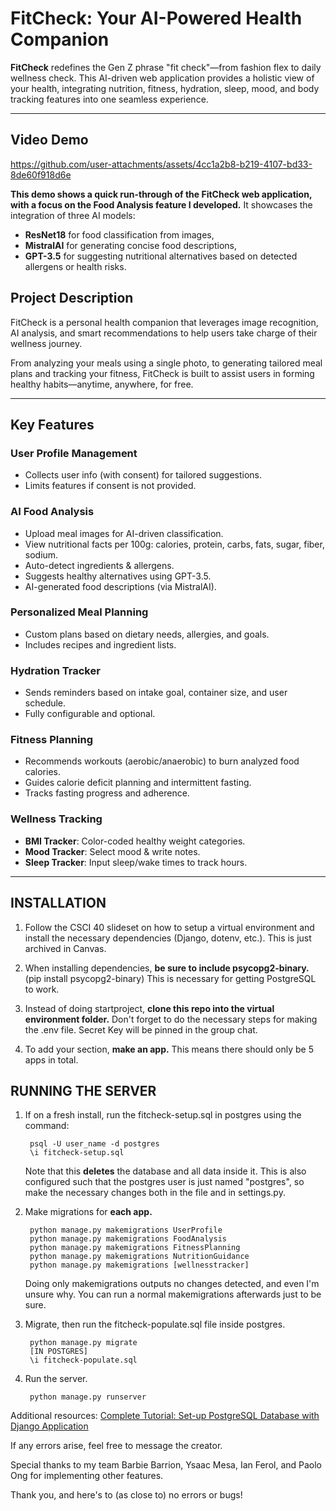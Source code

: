 # FitCheck: Your AI-Powered Health Companion

**FitCheck** redefines the Gen Z phrase "fit check"—from fashion flex to daily wellness check. This AI-driven web application provides a holistic view of your health, integrating nutrition, fitness, hydration, sleep, mood, and body tracking features into one seamless experience.

---
## Video Demo

https://github.com/user-attachments/assets/4cc1a2b8-b219-4107-bd33-8de60f918d6e

**This demo shows a quick run-through of the FitCheck web application, with a focus on the Food Analysis feature I developed.** It showcases the integration of three AI models:
- **ResNet18** for food classification from images,
- **MistralAI** for generating concise food descriptions,
- **GPT-3.5** for suggesting nutritional alternatives based on detected allergens or health risks.

## Project Description

FitCheck is a personal health companion that leverages image recognition, AI analysis, and smart recommendations to help users take charge of their wellness journey.

From analyzing your meals using a single photo, to generating tailored meal plans and tracking your fitness, FitCheck is built to assist users in forming healthy habits—anytime, anywhere, for free.

---

## Key Features

### User Profile Management
- Collects user info (with consent) for tailored suggestions.
- Limits features if consent is not provided.

### AI Food Analysis
- Upload meal images for AI-driven classification.
- View nutritional facts per 100g: calories, protein, carbs, fats, sugar, fiber, sodium.
- Auto-detect ingredients & allergens.
- Suggests healthy alternatives using GPT-3.5.
- AI-generated food descriptions (via MistralAI).

### Personalized Meal Planning
- Custom plans based on dietary needs, allergies, and goals.
- Includes recipes and ingredient lists.

### Hydration Tracker
- Sends reminders based on intake goal, container size, and user schedule.
- Fully configurable and optional.

### Fitness Planning
- Recommends workouts (aerobic/anaerobic) to burn analyzed food calories.
- Guides calorie deficit planning and intermittent fasting.
- Tracks fasting progress and adherence.

### Wellness Tracking
- **BMI Tracker**: Color-coded healthy weight categories.
- **Mood Tracker**: Select mood & write notes.
- **Sleep Tracker**: Input sleep/wake times to track hours.

---

## INSTALLATION

1. Follow the CSCI 40 slideset on how to setup a virtual environment and install 
the necessary dependencies (Django, dotenv, etc.). This is just archived in Canvas.

2. When installing dependencies, **be sure to include psycopg2-binary.** (pip install psycopg2-binary)
This is necessary for getting PostgreSQL to work.

3. Instead of doing startproject, **clone this repo into the virtual environment folder.** Don't forget to do the necessary steps for making the .env file. Secret Key will be pinned in the group chat.

4. To add your section, **make an app.** This means there should only be 5 apps in total.

## RUNNING THE SERVER

1. If on a fresh install, run the fitcheck-setup.sql in postgres using the command:

        psql -U user_name -d postgres
        \i fitcheck-setup.sql
    
    Note that this **deletes** the database and all data inside it. This is also configured such that the postgres user is just named "postgres", so make the necessary changes both in the file and in settings.py.

3. Make migrations for **each app.**

        python manage.py makemigrations UserProfile
        python manage.py makemigrations FoodAnalysis
        python manage.py makemigrations FitnessPlanning
        python manage.py makemigrations NutritionGuidance
        python manage.py makemigrations [wellnesstracker]
    Doing only makemigrations outputs no changes detected, and even I'm unsure why. You can run a normal makemigrations afterwards just to be sure.

4. Migrate, then run the fitcheck-populate.sql file inside postgres.

        python manage.py migrate
        [IN POSTGRES]
        \i fitcheck-populate.sql
5. Run the server.

        python manage.py runserver


Additional resources:
[Complete Tutorial: Set-up PostgreSQL Database with Django Application](https://medium.com/django-unleashed/complete-tutorial-set-up-postgresql-database-with-django-application-d9e789ffa384)

If any errors arise, feel free to message the creator.

Special thanks to my team Barbie Barrion, Ysaac Mesa, Ian Ferol, and Paolo Ong for implementing other features.

Thank you, and here's to (as close to) no errors or bugs!

